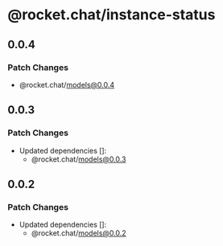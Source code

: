 # @rocket.chat/instance-status

## 0.0.4

### Patch Changes

- @rocket.chat/models@0.0.4

## 0.0.3

### Patch Changes

- Updated dependencies []:
  - @rocket.chat/models@0.0.3

## 0.0.2

### Patch Changes

- Updated dependencies []:
  - @rocket.chat/models@0.0.2
